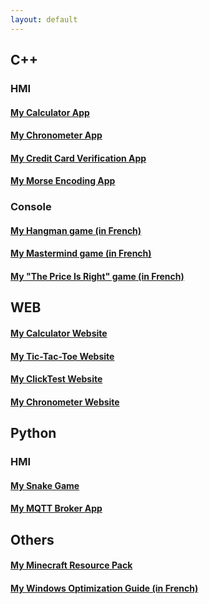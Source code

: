 ```yaml
---
layout: default
---
```


## C++
### HMI
  #### [My Calculator App](https://github.com/PouletEnSlip/Calculator)
  #### [My Chronometer App](https://github.com/PouletEnSlip/Chronometer)
  #### [My Credit Card Verification App](https://github.com/PouletEnSlip/CreditCardVerification)
  #### [My Morse Encoding App](https://github.com/PouletEnSlip/Morse)
### Console
  #### [My Hangman game (in French)](https://github.com/PouletEnSlip/HangmanGame)
  #### [My Mastermind game (in French)](https://github.com/PouletEnSlip/Mastermind)
  #### [My "The Price Is Right" game (in French)](https://github.com/PouletEnSlip/ThePriceIsRight)

## WEB
#### [My Calculator Website](pages/calculator/)
#### [My Tic-Tac-Toe Website](pages/tictactoe/)
#### [My ClickTest Website](pages/clicktest/)
#### [My Chronometer Website](pages/chronometer/)

## Python
### HMI
#### [My Snake Game](https://github.com/PouletEnSlip/Snake)
#### [My MQTT Broker App](https://github.com/PouletEnSlip/MQTT)

## Others
#### [My Minecraft Resource Pack](pages/cotcotpack/)
#### [My Windows Optimization Guide (in French)](pages/opti/)
